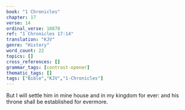 ```yaml
---
book: "1 Chronicles"
chapter: 17
verse: 14
ordinal_verse: 10878
ref: "1 Chronicles 17:14"
translation: "KJV"
genre: "History"
word_count: 22
topics: []
cross_references: []
grammar_tags: [contrast-opener]
thematic_tags: []
tags: ["Bible","KJV","1-Chronicles"]
---
```

But I will settle him in mine house and in my kingdom for ever: and his throne shall be established for evermore.

